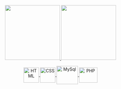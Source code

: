 ### 

<!--
**Gui769/Gui769** is a ✨ _special_ ✨ repository because its `README.md` (this file) appears on your GitHub profile.

Here are some ideas to get you started:

- 🔭 I’m currently working on ...
- 🌱 I’m currently learning ...
- 👯 I’m looking to collaborate on ...
- 🤔 I’m looking for help with ...
- 💬 Ask me about ...
- 📫 How to reach me: ...
- 😄 Pronouns: ...
- ⚡ Fun fact: ...
-->


<div align="center">
  <a href="https://github.com/Gui769">
  <img height="180em" src="https://github-readme-stats.vercel.app/api?username=Gui769&show_icons=true&theme=dracula&include_all_commits=true&count_private=true"/>
  <img height="180em" src="https://github-readme-stats.vercel.app/api/top-langs/?username=Gui769&layout=compact&langs_count=7&theme=dracula"/>
</div>
  
  <div style="display: inline_block" align="center"><br>
  <img margin="auto 20px auto 20px" align="center" alt="HTML" height="50" width="50" src="https://icongr.am/devicon/html5-original-wordmark.svg?size=16&color=f7f7f7">
          
  <img margin="auto 20px auto 20px" align="center" alt="CSS" height="50" width="50" src="https://icongr.am/devicon/css3-original-wordmark.svg?size=148&color=ffffff">
          
  <img margin="auto 20px auto 20px" align="center" alt="MySql" height="60" width="70" src="https://icongr.am/devicon/mysql-original-wordmark.svg?size=148&color=000000" />
  <img margin="auto 20px auto 20px" align="center" alt="PHP" height="50" width="60" src="https://icongr.am/devicon/php-original.svg?size=148&color=000000" />           
  </div>
        
